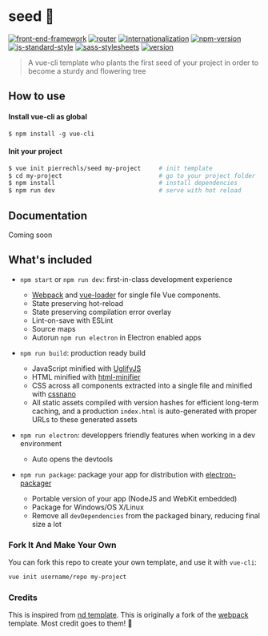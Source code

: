 # seed 🌱 

[![front-end-framework](https://img.shields.io/badge/framework-vue.js-lightgrey.svg?style=flat-square)](http://vuejs.org/) [![router](https://img.shields.io/badge/router-vue--router-lightgrey.svg?style=flat-square)](http://router.vuejs.org/en/index.html) [![internationalization](https://img.shields.io/badge/internationalization-vue--i18n-lightgrey.svg?style=flat-square)](https://github.com/kazupon/vue-i18n) [![npm-version](https://img.shields.io/badge/npm-v3.0.0-lightgrey.svg?style=flat-square)](https://www.npmjs.com/) [![js-standard-style](https://img.shields.io/badge/code_style-standard-lightgrey.svg?style=flat-square)](http://standardjs.com/) [![sass-stylesheets](https://img.shields.io/badge/stylesheets-sass-lightgrey.svg?style=flat-square)](http://sass-lang.com/) [![version](https://img.shields.io/badge/version-1.0.0-green.svg?style=flat-square)](https://github.com/pierrechls/seed)

> A vue-cli template who plants the first seed of your project in order to become a sturdy and flowering tree

## How to use


#### Install vue-cli as global

``` 
$ npm install -g vue-cli
```

#### Init your project

``` bash
$ vue init pierrechls/seed my-project     # init template
$ cd my-project                           # go to your project folder
$ npm install                             # install dependencies
$ npm run dev                             # serve with hot reload
```

## Documentation

Coming soon

## What's included

- `npm start` or `npm run dev`: first-in-class development experience
  - [Webpack](http://webpack.github.io/) and [vue-loader](http://vuejs.github.io/vue-loader/) for single file Vue components.
  - State preserving hot-reload
  - State preserving compilation error overlay
  - Lint-on-save with ESLint
  - Source maps
  - Autorun `npm run electron` in Electron enabled apps

- `npm run build`: production ready build
  - JavaScript minified with [UglifyJS](https://github.com/mishoo/UglifyJS2)
  - HTML minified with [html-minifier](https://github.com/kangax/html-minifier)
  - CSS across all components extracted into a single file and minified with [cssnano](https://github.com/ben-eb/cssnano)
  - All static assets compiled with version hashes for efficient long-term caching, and a production `index.html` is auto-generated with proper URLs to these generated assets

- `npm run electron`: developpers friendly features when working in a dev environment
  - Auto opens the devtools

- `npm run package`: package your app for distribution with [electron-packager](https://github.com/electron-userland/electron-packager)
  - Portable version of your app (NodeJS and WebKit embedded)
  - Package for Windows/OS X/Linux
  - Remove all `devDependencies` from the packaged binary, reducing final size a lot

### Fork It And Make Your Own

You can fork this repo to create your own template, and use it with `vue-cli`:

``` bash
vue init username/repo my-project
```

### Credits

This is inspired from [nd template](https://github.com/soixantecircuits/nd). This is originally a fork of the [webpack](https://github.com/vuejs-templates/webpack) template. Most credit goes to them! 👏
